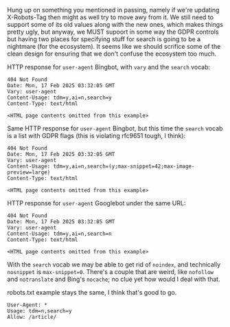 Hung up on something you mentioned in passing, namely if we're
updating X-Robots-Tag then might as well try to move awy from it.
We still need to support some of its old values along with the 
new ones, which makes things pretty ugly, but anyway, we MUST 
supoort in some way the GDPR controls but having two places for
specifying stuff for search is going to be a nightmare (for the
ecosystem). It seems like we should scrifice some of the clean 
design for ensuring that we don't confuse the ecosystem too much.

HTTP response for `user-agent` Bingbot, with `vary` and the `search`
vocab:

~~~
404 Not Found
Date: Mon, 17 Feb 2025 03:32:05 GMT
Vary: user-agent
Content-Usage: tdm=y,ai=n,search=y
Content-Type: text/html

<HTML page contents omitted from this example>
~~~

Same HTTP response for `user-agent` Bingbot, but this time the 
`search` vocab is a list with GDPR flags (this is violating 
rfc9651 tough, I think):

~~~
404 Not Found
Date: Mon, 17 Feb 2025 03:32:05 GMT
Vary: user-agent
Content-Usage: tdm=y,ai=n,search=(y;max-snippet=42;max-image-preview=large)
Content-Type: text/html

<HTML page contents omitted from this example>
~~~

HTTP response for `user-agent` Googlebot under the same URL:

~~~
404 Not Found
Date: Mon, 17 Feb 2025 03:32:05 GMT
Vary: user-agent
Content-Usage: tdm=y,ai=n,search=n
Content-Type: text/html

<HTML page contents omitted from this example>
~~~

With the `search` vocab we may be able to get rid of `noindex`, and 
technically `nosnippet` is `max-snippet=0`. There's a couple that are
weird, like `nofollow` and `notranslate` and Bing's `nocache`; no
clue yet how would I deal with that.

robots.txt example stays the same, I think that's good to go.

~~~
User-Agent: *
Usage: tdm=n,search=y
Allow: /article/
~~~
